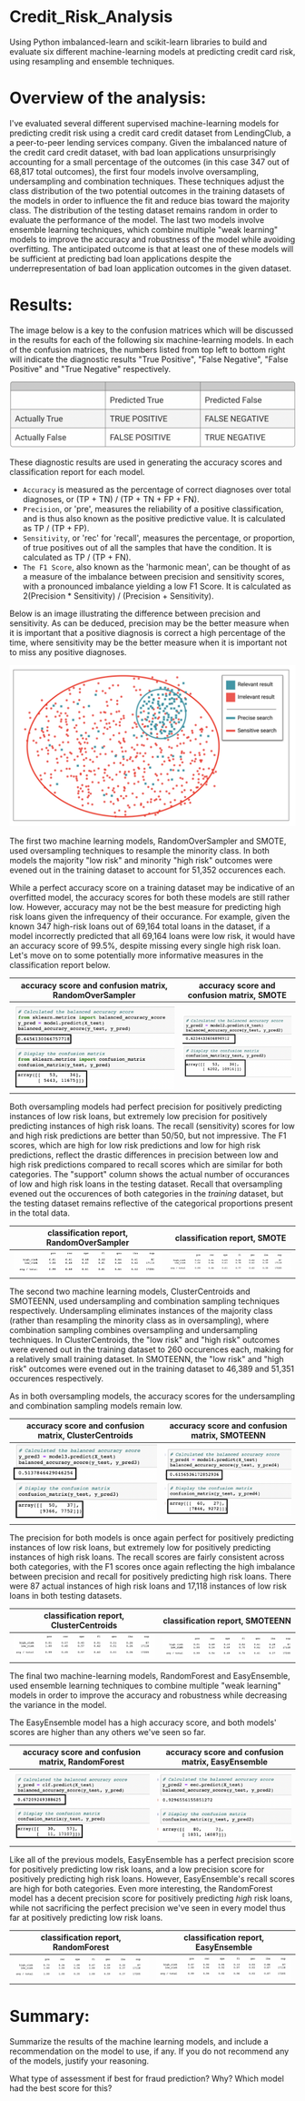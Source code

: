 # Credit_Risk_Analysis

Using Python imbalanced-learn and scikit-learn libraries to build and evaluate six different machine-learning models at predicting credit card risk, using resampling and ensemble techniques. 

# Overview of the analysis: 

I've evaluated several different supervised machine-learning models for predicting credit risk using a credit card credit dataset from LendingClub, a a peer-to-peer lending services company. Given the imbalanced nature of the credit card credit dataset, with bad loan applications unsurprisingly accounting for a small percentage of the outcomes (in this case 347 out of 68,817 total outcomes), the first four models involve oversampling, undersampling and combination techniques. These techniques adjust the class distribution of the two potential outcomes in the training datasets of the models in order to influence the fit and reduce bias toward the majority class. The distribution of the testing dataset remains random in order to evaluate the performance of the model. The last two models involve ensemble learning techniques, which combine multiple "weak learning" models to improve the accuracy and robustness of the model while avoiding overfitting. The anticipated outcome is that at least one of these models will be sufficient at predicting bad loan applications despite the underrepresentation of bad loan application outcomes in the given dataset. 

# Results: 

The image below is a key to the confusion matrices which will be discussed in the results for each of the following six machine-learning models. In each of the confusion matrices, the numbers listed from top left to bottom right will indicate the diagnostic results "True Positive", "False Negative", "False Positive" and "True Negative" respectively.

![Confusion Matrix Key](Images/confusion_matrix_key.png)

 These diagnostic results are used in generating the accuracy scores and classification report for each model. 
 - `Accuracy` is measured as the percentage of correct diagnoses over total diagnoses, or (TP + TN) / (TP + TN + FP + FN).
 - `Precision`, or 'pre', measures the reliability of a positive classification, and is thus also known as the positive predictive value. It is calculated as TP / (TP + FP).  
 - `Sensitivity`, or 'rec' for 'recall', measures the percentage, or proportion, of true positives out of all the samples that have the condition. It is calculated as TP / (TP + FN).
- `The F1 Score`, also known as the 'harmonic mean', can be thought of as a measure of the imbalance between precision and sensitivity scores, with a pronounced imbalance yielding a low F1 Score. It is calculated as 2(Precision * Sensitivity) / (Precision + Sensitivity). 

Below is an image illustrating the difference between precision and sensitivity. As can be deduced, precision may be the better measure when it is important that a positive diagnosis is correct a high percentage of the time, where sensitivity may be the better measure when it is important not to miss any positive diagnoses. 

![Precision vs Sensitivity](Images/pre_vs_rec.png)


The first two machine learning models, RandomOverSampler and SMOTE, used oversampling techniques to resample the minority class. In both models the majority "low risk" and minority "high risk" outcomes were evened out in the training dataset to account for 51,352 occurences each. 

While a perfect accuracy score on a training dataset may be indicative of an overfitted model, the accuracy scores for both these models are still rather low. However, accuracy may not be the best measure for predicting high risk loans given the infrequency of their occurance. For example, given the known 347 high-risk loans out of 69,164 total loans in the dataset, if a model incorrectly predicted that all 69,164 loans were low risk, it would have an accuracy score of 99.5%, despite missing every single high risk loan. Let's move on to some potentially more informative measures in the classification report below. 

| accuracy score and confusion matrix, RandomOverSampler | accuracy score and confusion matrix, SMOTE 
:------------------------:|:---------------------------------:
![RandomOverSampler_score_and_matrix](Images/RandomOverSampler_score_and_matrix.png) | ![SMOTE_score_matrix](Images/SMOTE_score_matrix.png)

Both oversampling models had perfect precision for positively predicting instances of low risk loans, but extremely low precision for positively predicting instances of high risk loans. The recall (sensitivity) scores for low and high risk predictions are better than 50/50, but not impressive. The F1 scores, which are high for low risk predictions and low for high risk predictions, reflect the drastic differences in precision between low and high risk predictions compared to recall scores which are similar for both categories. The "support" column shows the actual number of occurances of low and high risk loans in the testing dataset. Recall that oversampling evened out the occurences of both categories in the *training* dataset, but the testing dataset remains reflective of the categorical proportions present in the total data.  

| classification report, RandomOverSampler | classification report, SMOTE 
:---------------------:|:---------------------------:
![RandomOverSampler_classification_report](Images/RandomOverSampler_classification_report.png) | ![SMOTE_classification_report](Images/SMOTE_classification_report.png)

The second two machine learning models, ClusterCentroids and SMOTEENN, used undersampling and combination sampling techniques respectively. Undersampling eliminates instances of the majority class (rather than resampling the minority class as in oversampling), where combination sampling combines oversampling and undersampling techniques. In ClusterCentroids, the "low risk" and "high risk" outcomes were evened out in the training dataset to 260 occurences each, making for a relatively small training dataset. In SMOTEENN, the "low risk" and "high risk" outcomes were evened out in the training dataset to 46,389 and 51,351 occurences respectively. 

As in both oversampling models, the accuracy scores for the undersampling and combination sampling models remain low. 

| accuracy score and confusion matrix, ClusterCentroids | accuracy score and confusion matrix, SMOTEENN |
:----------------------:|:------------------------------:
![ClusterCentroids_score_matrix](Images/ClusterCentroids_score_matrix.png) | ![SMOTEENN_score_matrix](Images/SMOTEENN_score_matrix.png)

The precision for both models is once again perfect for positively predicting instances of low risk loans, but extremely low for positively predicting instances of high risk loans. The recall scores are fairly consistent across both categories, with the F1 scores once again reflecting the high imbalance between precision and recall for positively predicting high risk loans. There were 87 actual instances of high risk loans and 17,118 instances of low risk loans in both testing datasets.  

| classification report, ClusterCentroids | classification report, SMOTEENN |
:-------------------------:|:---------------------------------:
![ClusterCentroids_classification_report](Images/ClusterCentroids_classification_report.png) | ![SMOTEENN_classification_report](Images/SMOTEENN_classification_report.png)

The final two machine-learning models, RandomForest and EasyEnsemble, used ensemble learning techniques to combine multiple "weak learning" models in order to improve the accuracy and robustness while decreasing the variance in the model. 

The EasyEnsemble model has a high accuracy score, and both models' scores are higher than any others we've seen so far. 

| accuracy score and confusion matrix, RandomForest | accuracy score and confusion matrix, EasyEnsemble 
:--------------------------:|:------------------------------------:
![RandomForest_score_matrix](Images/RandomForest_score_matrix.png) | ![EasyEnsemble_score_matrix](Images/EasyEnsemble_score_matrix.png)

Like all of the previous models, EasyEnsemble has a perfect precision score for positively predicting low risk loans, and a low precision score for positively predicting high risk loans. However, EasyEnsemble's recall scores are high for both categories. Even more interesting, the RandomForest model has a decent precision score for positively predicting *high* risk loans, while not sacrificing the perfect precision we've seen in every model thus far at positively predicting low risk loans.  

| classification report, RandomForest | classification report, EasyEnsemble
:-------------------------------:|:---------------------------:
![RandomForest_classification_report](Images/RandomForest_classification_report.png) | ![EasyEnsemble_classification_report](Images/EasyEnsemble_classification_report.png) 

# Summary: 
Summarize the results of the machine learning models, and include a recommendation on the model to use, if any. If you do not recommend any of the models, justify your reasoning.

What type of assessment if best for fraud prediction? Why? Which model had the best score for this? 
